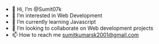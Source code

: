 - 👋 Hi, I’m @Sumit07k
- 👀 I’m interested in Web Development
- 🌱 I’m currently learning Javascript
- 💞️ I’m looking to collaborate on Web development projects
- 📫 How to reach me sumitkumarsk2001@gmail.com

<!---
Sumit07k/Sumit07k is a ✨ special ✨ repository because its `README.md` (this file) appears on your GitHub profile.
You can click the Preview link to take a look at your changes.
--->
